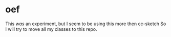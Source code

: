 # oef

This _was_ an experiment, but I seem to be using this more then cc-sketch
So I will try to move all my classes to this repo.
